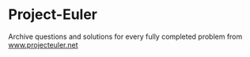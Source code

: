 # Project-Euler
Archive questions and solutions for every fully completed problem from www.projecteuler.net
